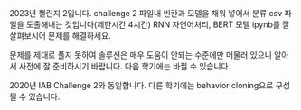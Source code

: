 2023년 챌린지 2입니다.
challenge 2 파일내 빈칸과 모델을 채워 넣어서 분류 csv 파일을 도출해내는 것입니다(제한시간 4시간)
RNN 자연어처리, BERT 모델 ipynb를 잘 살펴보시어 문제를 해결하세요.

문제를 제대로 풀지 못하여 솔루션은 매우 도움이 안되는 수준에만 머물러 있으니 알아서 사전에 잘 준비하시기 바랍니다.
다음 학기에는 바뀔 수 있습니다.

2020년 IAB Challenge 2와 동일합니다.
다른 학기에는 behavior cloning으로 구성될 수 있습니다.
